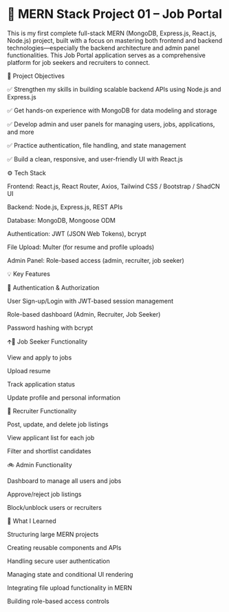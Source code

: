 # 🚀 MERN Stack Project 01 – Job Portal 

This is my first complete full-stack MERN (MongoDB, Express.js, React.js, Node.js) project, built with a focus on mastering both frontend and backend technologies—especially the backend architecture and admin panel functionalities. This Job Portal application serves as a comprehensive platform for job seekers and recruiters to connect.

🎯 Project Objectives

✅ Strengthen my skills in building scalable backend APIs using Node.js and Express.js

✅ Get hands-on experience with MongoDB for data modeling and storage

✅ Develop admin and user panels for managing users, jobs, applications, and more

✅ Practice authentication, file handling, and state management

✅ Build a clean, responsive, and user-friendly UI with React.js

⚙️ Tech Stack

Frontend: React.js, React Router, Axios, Tailwind CSS / Bootstrap / ShadCN UI

Backend: Node.js, Express.js, REST APIs

Database: MongoDB, Mongoose ODM

Authentication: JWT (JSON Web Tokens), bcrypt

File Upload: Multer (for resume and profile uploads)

Admin Panel: Role-based access (admin, recruiter, job seeker)

💡 Key Features

👤 Authentication & Authorization

User Sign-up/Login with JWT-based session management

Role-based dashboard (Admin, Recruiter, Job Seeker)

Password hashing with bcrypt

🡩‍💼 Job Seeker Functionality

View and apply to jobs

Upload resume

Track application status

Update profile and personal information

🏢 Recruiter Functionality

Post, update, and delete job listings

View applicant list for each job

Filter and shortlist candidates

🚲 Admin Functionality

Dashboard to manage all users and jobs

Approve/reject job listings

Block/unblock users or recruiters

🧠 What I Learned

Structuring large MERN projects

Creating reusable components and APIs

Handling secure user authentication

Managing state and conditional UI rendering

Integrating file upload functionality in MERN

Building role-based access controls